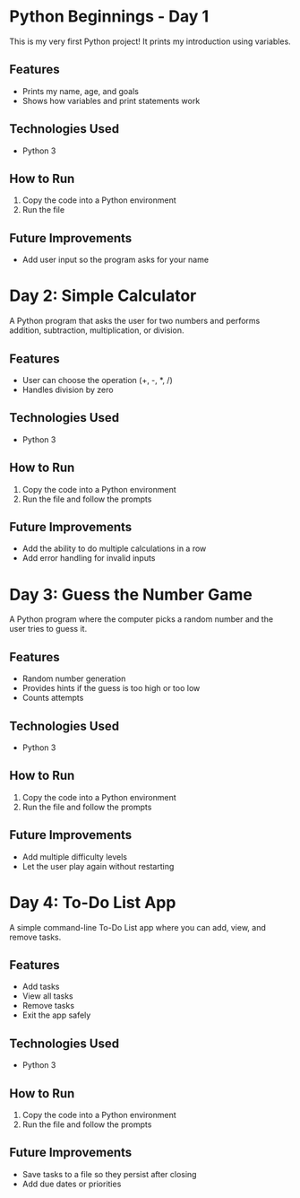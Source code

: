 # Python Beginnings - Day 1

This is my very first Python project! It prints my introduction using variables.

## Features
- Prints my name, age, and goals
- Shows how variables and print statements work

## Technologies Used
- Python 3

## How to Run
1. Copy the code into a Python environment
2. Run the file

## Future Improvements
- Add user input so the program asks for your name





  
# Day 2: Simple Calculator

A Python program that asks the user for two numbers and performs addition, subtraction, multiplication, or division.

## Features
- User can choose the operation (+, -, *, /)
- Handles division by zero

## Technologies Used
- Python 3

## How to Run
1. Copy the code into a Python environment
2. Run the file and follow the prompts

## Future Improvements
- Add the ability to do multiple calculations in a row
- Add error handling for invalid inputs




# Day 3: Guess the Number Game

A Python program where the computer picks a random number and the user tries to guess it.

## Features
- Random number generation
- Provides hints if the guess is too high or too low
- Counts attempts

## Technologies Used
- Python 3

## How to Run
1. Copy the code into a Python environment
2. Run the file and follow the prompts

## Future Improvements
- Add multiple difficulty levels
- Let the user play again without restarting

# Day 4: To-Do List App

A simple command-line To-Do List app where you can add, view, and remove tasks.

## Features
- Add tasks
- View all tasks
- Remove tasks
- Exit the app safely

## Technologies Used
- Python 3

## How to Run
1. Copy the code into a Python environment
2. Run the file and follow the prompts

## Future Improvements
- Save tasks to a file so they persist after closing
- Add due dates or priorities
